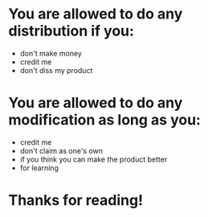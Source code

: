 # You are allowed to do any distribution if you:
- don't make money
- credit me
- don't diss my product
# You are allowed to do any modification as long as you:
- credit me
- don't claim as one's own
- if you think you can make the product better
- for learning
# Thanks for reading!
